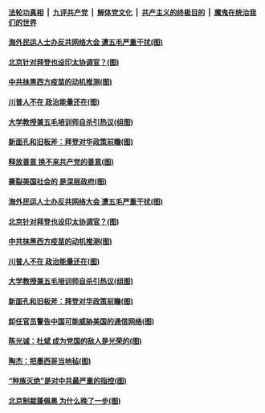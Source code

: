 ####  [法轮功真相](../../../../basic/blob/master/README.md?t=01230731) &nbsp;|&nbsp; [九评共产党](../../../../9ping.md/blob/master/README.md?t=01230731) &nbsp;|&nbsp; [解体党文化](../../../../jtdwh.md/blob/master/README.md?t=01230731)  &nbsp;|&nbsp; [共产主义的终极目的](../../../../gczydzjmd.md/blob/master/README.md?t=01230731) &nbsp;|&nbsp; [魔鬼在统治我们的世界](../../../../mgztzwmdsj.md/blob/master/README.md?t=01230731) 

#### [海外民运人士办反共网络大会 遭五毛严重干扰(图)](../pages/p4/959933.md?t=01230731) 

#### [北京针对拜登也设印太协调官？(图)](../pages/p4/959919.md?t=01230731) 

#### [中共抹黑西方疫苗的动机推测(图)](../pages/p4/959921.md?t=01230731) 

#### [川普人不在 政治能量还在(图)](../pages/p4/959931.md?t=01230731) 

#### [大学教授兼五毛培训师自杀引热议(组图)](../pages/p4/959911.md?t=01230731) 

#### [新面孔和旧板斧：拜登对华政策前瞻(图)](../pages/p4/959905.md?t=01230731) 

#### [释放善意 换不来共产党的善意(图)](../pages/p4/960030.md?t=01230731) 

#### [撕裂美国社会的 是深层政府(图)](../pages/p4/960029.md?t=01230731) 


#### [海外民运人士办反共网络大会 遭五毛严重干扰(图)](../pages/p4/959933.md?t=01230731) 


#### [北京针对拜登也设印太协调官？(图)](../pages/p4/959919.md?t=01230731) 

#### [中共抹黑西方疫苗的动机推测(图)](../pages/p4/959921.md?t=01230731) 

#### [川普人不在 政治能量还在(图)](../pages/p4/959931.md?t=01230731) 

#### [大学教授兼五毛培训师自杀引热议(组图)](../pages/p4/959911.md?t=01230731) 

#### [新面孔和旧板斧：拜登对华政策前瞻(图)](../pages/p4/959905.md?t=01230731) 



#### [卸任官员警告中国可能威胁美国的通信网络(图)](../pages/p4/959845.md?t=01230731) 

#### [陈光诚：杜斌 成为党国的敌人是光荣的(图)](../pages/p4/959830.md?t=01230731) 

#### [陶杰：把墨西哥当地毡(图)](../pages/p4/959827.md?t=01230731) 

#### [“种族灭绝”是对中共最严重的指控(图)](../pages/p4/959823.md?t=01230731) 

#### [北京制裁蓬佩奥 为什么晚了一步(图)](../pages/p4/959820.md?t=01230731) 




